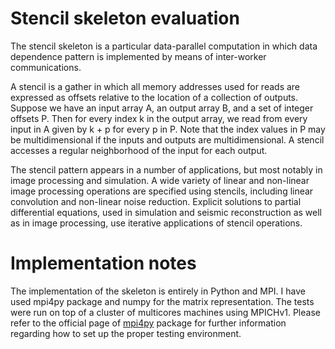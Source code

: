 # Stencil skeleton evaluation

The stencil skeleton is a particular data-parallel computation in which
data dependence pattern is implemented by means of inter-worker
communications.

A stencil is a gather in which all memory addresses used for reads are
expressed as offsets relative to the location of a collection of
outputs. Suppose we have an input array A, an output array B, and a set
of integer offsets P. Then for every index k in the output array, we
read from every input in A given by k + p for every p in P. Note that
the index values in P may be multidimensional if the inputs and outputs
are multidimensional. A stencil accesses a regular neighborhood of the
input for each output.

The stencil pattern appears in a number of applications, but most
notably in image processing and simulation. A wide variety of linear and
non-linear image processing operations are specified using stencils,
including linear convolution and non-linear noise reduction. Explicit
solutions to partial differential equations, used in simulation and
seismic reconstruction as well as in image processing, use iterative
applications of stencil operations.

# Implementation notes

The implementation of the skeleton is entirely in Python and MPI. I have
used mpi4py package and numpy for the matrix representation. The tests
were run on top of a cluster of multicores machines using MPICHv1.
Please refer to the official page of [mpi4py](http://mpi4py.scipy.org)
package for further information regarding how to set up the proper
testing environment.
